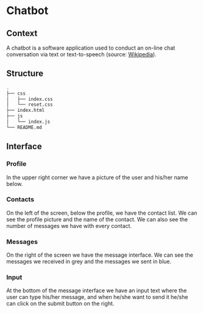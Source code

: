 # Chatbot

## Context
A chatbot is a software application used to conduct an on-line chat conversation via text or text-to-speech (source: [Wikipedia](https://en.wikipedia.org/wiki/Chatbot)).

## Structure
```bash
.
├── css
│   ├── index.css
│   └── reset.css
├── index.html
├── js
│   └── index.js
└── README.md
```
## Interface

### Profile
In the upper right corner we have a picture of the user and his/her name below.

### Contacts
On the left of the screen, below the profile, we have the contact list. We can see the profile picture and the name of the contact. We can also see the number of messages we have with every contact.

### Messages
On the right of the screen we have the message interface. We can see the messages we received in grey and the messages we sent in blue.

### Input
At the bottom of the message interface we have an input text where the user can type his/her message, and when he/she want to send it he/she can click on the submit button on the right.
